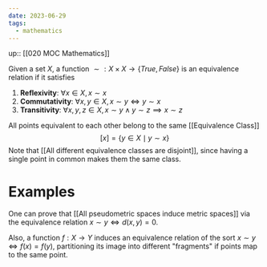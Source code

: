```yaml
---
date: 2023-06-29
tags:
  - mathematics
---
```

up:: [[020 MOC Mathematics]]

Given a set $X$, a function $\sim: X \times X \to \{True, False\}$ is an equivalence relation if it satisfies
1. **Reflexivity**: $\forall x \in X, x \sim x$
2. **Commutativity**: $\forall x, y \in X, x \sim y \iff y \sim x$
3. **Transitivity**: $\forall x, y, z \in X, x \sim y \land y \sim z \implies x \sim z$

All points equivalent to each other belong to the same [[Equivalence Class]]
$$
[x] = \{y \in X \mid y \sim x\}
$$
Note that [[All different equivalence classes are disjoint]], since having a single point in common makes them the same class.

# Examples
One can prove that [[All pseudometric spaces induce metric spaces]] via the equivalence relation $x \sim y \iff d(x,y) = 0$. 

Also, a function $f: X \to Y$ induces an equivalence relation of the sort $x \sim y \iff f(x) = f(y)$, partitioning its image into different "fragments" if points map to the same point.